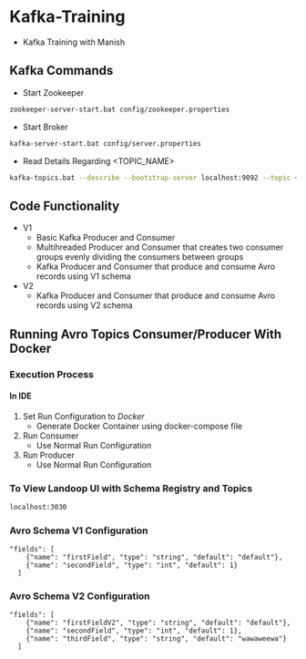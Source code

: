 # Kafka-Training
- Kafka Training with Manish

## Kafka Commands
- Start Zookeeper
```sh
zookeeper-server-start.bat config/zookeeper.properties
```
- Start Broker
```sh
kafka-server-start.bat config/server.properties
```
- Read Details Regarding <TOPIC_NAME>
```sh
kafka-topics.bat --describe --bootstrap-server localhost:9092 --topic <TOPIC_NAME>
```

## Code Functionality
- V1
  - Basic Kafka Producer and Consumer
  - Multihreaded Producer and Consumer that creates two consumer groups evenly dividing the consumers between groups
  - Kafka Producer and Consumer that produce and consume Avro records using V1 schema
- V2
  - Kafka Producer and Consumer that produce and consume Avro records using V2 schema

## Running Avro Topics Consumer/Producer With Docker
### Execution Process
#### In IDE
1. Set Run Configuration to *Docker*
   * Generate Docker Container using docker-compose file
2. Run Consumer
   * Use Normal Run Configuration
3. Run Producer
   * Use Normal Run Configuration

### To View Landoop UI with Schema Registry and Topics
```sh
localhost:3030
```

### Avro Schema V1 Configuration
~~~~
"fields": [
    {"name": "firstField", "type": "string", "default": "default"},
    {"name": "secondField", "type": "int", "default": 1}
  ]
~~~~
### Avro Schema V2 Configuration
~~~~
"fields": [
    {"name": "firstFieldV2", "type": "string", "default": "default"},
    {"name": "secondField", "type": "int", "default": 1},
    {"name": "thirdField", "type": "string", "default": "wawaweewa"}
  ]
~~~~
